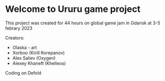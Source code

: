 # Welcome to Ururu game project

This project was created for 44 hours on global game jam in Gdansk at 3-5 febrary 2023

Creators:
- Olaska - art
- Xorboo (Kirill Korepanov)
- Alex Saliev (Oxygen)
- Alexey Khaneft (Khelleos)

Coding on Defold 
